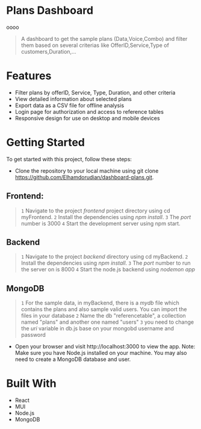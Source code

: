 # Plans Dashboard
oooo
> A dashboard to get the sample plans (Data,Voice,Combo) and filter them based on several criterias like OfferID,Service,Type of customers,Duration,...


# Features
* Filter plans by offerID, Service, Type, Duration, and other criteria
* View detailed information about selected plans
* Export data as a CSV file for offline analysis
* Login page for authorization and access to reference tables
* Responsive design for use on desktop and mobile devices

# Getting Started
To get started with this project, follow these steps:

* Clone the repository to your local machine using git clone https://github.com/Elhamdorudian/dashboard-plans.git.

## Frontend:
> `1` Navigate to the project _frontend_ project directory using cd myFrontend.
> `2` Install the dependencies using _npm install_.
> `3` The _port_ number is 3000
> `4` Start the development server using npm start.

## Backend
> `1` Navigate to the project _backend_ directory using cd myBackend.
> `2` Install the dependencies using _npm install_.
> `3` The _port_ number to run the server on is 8000
> `4` Start the node.js backend using _nodemon app_

## MongoDB
> `1` For the sample data, in myBackend, there is a _mydb_ file which contains the plans and also sample valid users. You can import the  files in your database
> `2` Name the db "referencetable", a collection named "plans" and another one named "users" 
> `3` you need to change the *uri* variable in db.js base on your mongobd username and password


* Open your browser and visit http://localhost:3000 to view the app.
Note: Make sure you have Node.js installed on your machine. You may also need to create a MongoDB database and user.

# Built With
* React
* MUI
* Node.js
* MongoDB